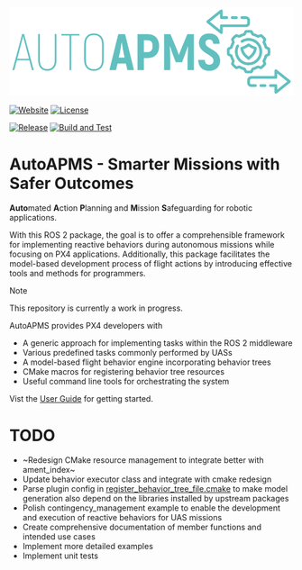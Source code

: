 ![image](https://github.com/robin-mueller/auto-apms-guide/blob/master/public/logo/logo-wo-bg.png)

[![Website](https://img.shields.io/website?url=https://robin-mueller.github.io/auto-apms-guide/)](https://robin-mueller.github.io/auto-apms-guide/)
[![License](https://img.shields.io/github/license/robin-mueller/auto-apms?color=blue)](https://www.apache.org/licenses/LICENSE-2.0)

[![Release](https://img.shields.io/github/v/release/robin-mueller/auto-apms?label=Release)](https://github.com/robin-mueller/auto-apms/releases)
[![Build and Test](https://github.com/robin-mueller/auto-apms/actions/workflows/build-and-test.yml/badge.svg)](https://github.com/robin-mueller/auto-apms/actions/workflows/build-and-test.yml)

# AutoAPMS - Smarter Missions with Safer Outcomes

**Auto**mated **A**ction **P**lanning and **M**ission **S**afeguarding for robotic applications.

With this ROS 2 package, the goal is to offer a comprehensible framework for implementing reactive behaviors during autonomous missions while focusing on PX4 applications. Additionally, this package facilitates the model-based development process of flight actions by introducing effective tools and methods for programmers.

> [!NOTE]
> This repository is currently a work in progress.

AutoAPMS provides PX4 developers with
- A generic approach for implementing tasks within the ROS 2 middleware
- Various predefined tasks commonly performed by UASs
- A model-based flight behavior engine incorporating behavior trees
- CMake macros for registering behavior tree resources
- Useful command line tools for orchestrating the system

Vist the [User Guide](https://robin-mueller.github.io/auto-apms-guide/introduction/overview) for getting started.

# TODO

- ~Redesign CMake resource management to integrate better with ament_index~
- Update behavior executor class and integrate with cmake redesign
- Parse plugin config in [register_behavior_tree_file.cmake](./src/auto_apms/cmake/register_behavior_tree_file.cmake) to make model generation also depend on the libraries installed by upstream packages
- Polish contingency_management example to enable the development and execution of reactive behaviors for UAS missions
- Create comprehensive documentation of member functions and intended use cases
- Implement more detailed examples
- Implement unit tests

